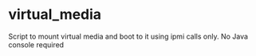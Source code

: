 # virtual_media
Script to mount virtual media and boot to it using ipmi calls only. No Java console required
